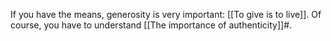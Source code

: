 If you have the means, generosity is very important: [[To give is to live]]. Of course, you have to understand [[The importance of authenticity]]#.